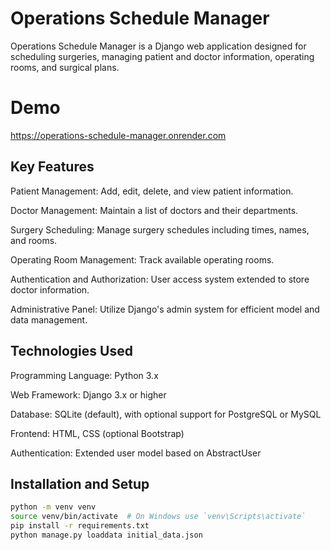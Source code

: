 # Operations Schedule Manager
Operations Schedule Manager is a Django web application designed for scheduling surgeries, managing patient and doctor information, operating rooms, and surgical plans.
# Demo
https://operations-schedule-manager.onrender.com

## Key Features
Patient Management: Add, edit, delete, and view patient information.

Doctor Management: Maintain a list of doctors and their departments.

Surgery Scheduling: Manage surgery schedules including times, names, and rooms.

Operating Room Management: Track available operating rooms.

Authentication and Authorization: User access system extended to store doctor information.

Administrative Panel: Utilize Django's admin system for efficient model and data management.

## Technologies Used
Programming Language: Python 3.x

Web Framework: Django 3.x or higher

Database: SQLite (default), with optional support for PostgreSQL or MySQL

Frontend: HTML, CSS (optional Bootstrap)

Authentication: Extended user model based on AbstractUser

## Installation and Setup
```bash
python -m venv venv
source venv/bin/activate  # On Windows use `venv\Scripts\activate`
pip install -r requirements.txt
python manage.py loaddata initial_data.json
```
